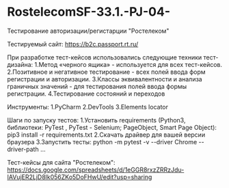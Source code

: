 # RostelecomSF-33.1.-PJ-04-

Тестирование авторизации/регистарции "Ростелеком"

Тестируемый сайт:  https://b2c.passport.rt.ru/

При разработке тест-кейсов использовались следующие  техники тест-дизайна:
1.Метод «черного ящика» - используется для всех тест-кейсов.
2.Позитивное и негативное тестирование - всех полей ввода форм регистрации и авторизации.
3.Классы эквивалентности и анализа граничных значений - для тестирования полей ввода формы регистрации.
4.Тестирование состояний и переходов

Инструменты:
1.PyCharm 
2.DevTools 
3.Elements locator

Шаги по запуску тестов:
1.Установить requirements (Python3, библиотеки: PyTest , PyTest - Selenium; PageObject, Smart Page Object):
pip3 install -r requirements.txt
2.Скачать драйвер для вашей версии браузера
3.Запустить тесты:
python -m pytest -v --driver Chrome --driver-path ...

Тест-кейсы для сайта "Ростелеком":
https://docs.google.com/spreadsheets/d/1eGGR8rxzZRRzJdu-IAVujER2LjD8lk056ZKo5DoFHwU/edit?usp=sharing
